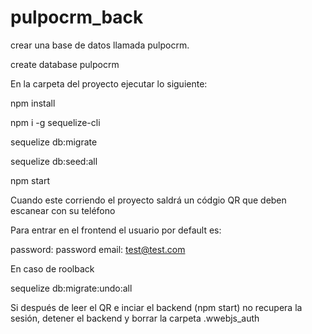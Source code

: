# pulpocrm_back

crear una base de datos llamada pulpocrm.

create database pulpocrm

En la carpeta del proyecto ejecutar lo siguiente:


npm install

npm i -g sequelize-cli

sequelize db:migrate

sequelize db:seed:all

npm start 

Cuando este corriendo el proyecto saldrá un códgio QR que deben escanear con su teléfono


Para entrar en el frontend el usuario por default es:

 password: password
 email: test@test.com

En caso de roolback

sequelize db:migrate:undo:all



Si después de leer el QR e inciar el backend (npm start) no recupera la sesión, detener el backend y borrar la carpeta .wwebjs_auth
